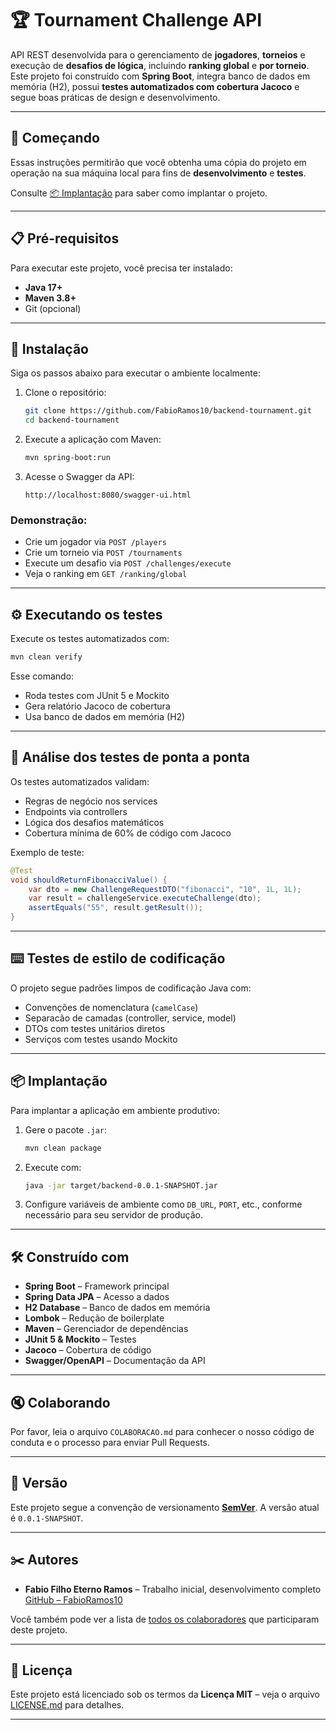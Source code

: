 # 🏆 Tournament Challenge API

API REST desenvolvida para o gerenciamento de **jogadores**, **torneios** e execução de **desafios de lógica**, incluindo **ranking global** e **por torneio**.
Este projeto foi construído com **Spring Boot**, integra banco de dados em memória (H2), possui **testes automatizados com cobertura Jacoco** e segue boas práticas de design e desenvolvimento.

---

## 🚀 Começando

Essas instruções permitirão que você obtenha uma cópia do projeto em operação na sua máquina local para fins de **desenvolvimento** e **testes**.

Consulte [📦 Implantação](#-implantação) para saber como implantar o projeto.

---

## 📋 Pré-requisitos

Para executar este projeto, você precisa ter instalado:

* **Java 17+**
* **Maven 3.8+**
* Git (opcional)

---

## 🔧 Instalação

Siga os passos abaixo para executar o ambiente localmente:

1. Clone o repositório:

   ```bash
   git clone https://github.com/FabioRamos10/backend-tournament.git
   cd backend-tournament
   ```

2. Execute a aplicação com Maven:

   ```bash
   mvn spring-boot:run
   ```

3. Acesse o Swagger da API:

   ```
   http://localhost:8080/swagger-ui.html
   ```

### Demonstração:

* Crie um jogador via `POST /players`
* Crie um torneio via `POST /tournaments`
* Execute um desafio via `POST /challenges/execute`
* Veja o ranking em `GET /ranking/global`

---

## ⚙️ Executando os testes

Execute os testes automatizados com:

```bash
mvn clean verify
```

Esse comando:

* Roda testes com JUnit 5 e Mockito
* Gera relatório Jacoco de cobertura
* Usa banco de dados em memória (H2)

---

## 🔩 Análise dos testes de ponta a ponta

Os testes automatizados validam:

* Regras de negócio nos services
* Endpoints via controllers
* Lógica dos desafios matemáticos
* Cobertura mínima de 60% de código com Jacoco

Exemplo de teste:

```java
@Test
void shouldReturnFibonacciValue() {
    var dto = new ChallengeRequestDTO("fibonacci", "10", 1L, 1L);
    var result = challengeService.executeChallenge(dto);
    assertEquals("55", result.getResult());
}
```

---

## ⌨️ Testes de estilo de codificação

O projeto segue padrões limpos de codificação Java com:

* Convenções de nomenclatura (`camelCase`)
* Separacão de camadas (controller, service, model)
* DTOs com testes unitários diretos
* Serviços com testes usando Mockito

---

## 📦 Implantação

Para implantar a aplicação em ambiente produtivo:

1. Gere o pacote `.jar`:

   ```bash
   mvn clean package
   ```

2. Execute com:

   ```bash
   java -jar target/backend-0.0.1-SNAPSHOT.jar
   ```

3. Configure variáveis de ambiente como `DB_URL`, `PORT`, etc., conforme necessário para seu servidor de produção.

---

## 🛠️ Construído com

* **Spring Boot** – Framework principal
* **Spring Data JPA** – Acesso a dados
* **H2 Database** – Banco de dados em memória
* **Lombok** – Redução de boilerplate
* **Maven** – Gerenciador de dependências
* **JUnit 5 & Mockito** – Testes
* **Jacoco** – Cobertura de código
* **Swagger/OpenAPI** – Documentação da API

---

## 🔇 Colaborando

Por favor, leia o arquivo `COLABORACAO.md` para conhecer o nosso código de conduta e o processo para enviar Pull Requests.

---

## 📌 Versão

Este projeto segue a convenção de versionamento **[SemVer](https://semver.org/lang/pt-BR/)**.
A versão atual é `0.0.1-SNAPSHOT`.

---

## ✂️ Autores

* **Fabio Filho Eterno Ramos** – Trabalho inicial, desenvolvimento completo
  [GitHub – FabioRamos10](https://github.com/FabioRamos10)

Você também pode ver a lista de [todos os colaboradores](https://github.com/FabioRamos10/backend-tournament/graphs/contributors) que participaram deste projeto.

---

## 📄 Licença

Este projeto está licenciado sob os termos da **Licença MIT** – veja o arquivo [LICENSE.md](LICENSE.md) para detalhes.

---


